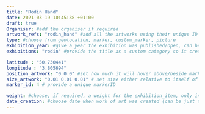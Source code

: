 ```yaml
---
title: "Rodin Hand"
date: 2021-03-19 10:45:38 +01:00
draft: true
Organiser: #add the organiser if required
artwork_refs: "rodin_hand" #add all the artworks using their unique ID Name
type: #choose from geolocation, marker, custom_marker, picture
exhibition_year: #give a year the exhibition was published/open, can be different of creation date of this item
exhibitions: "rodin" #provide the title as a custom category so it creates a page for the exhibition

latitude : "50.730441"
longitude : "3.805694"
position_artwork: "0 0 0" #set how much it will hover above/beside marker/geolocation. Use "0 0 0" for 3 axes
size_artwork: "0.01 0.01 0.01" # set size either relative to itself of to markers
marker_id: 4 # provide a unique markerID

weight: #choose, if required, a weight for the exhibition_item, only integers
date_creation: #choose date when work of art was created (can be just the year if needed)
---
```

